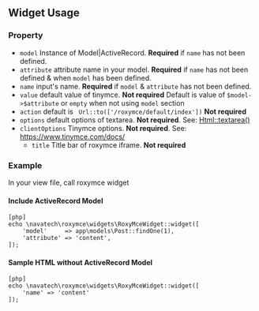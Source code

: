 Widget Usage
---
### Property
* `model` Instance of Model|ActiveRecord. **Required** if `name` has not been defined.
* `attribute` attribute name in your model. **Required** if `name` has not been defined & when `model` has been defined.
* `name` input's name. **Required** if `model` & `attribute` has not been defined.
* `value` default value of tinymce. **Not required** Default is value of `$model->$attribute` or `empty` when not using `model` section
* `action` default is ` Url::to(['/roxymce/default/index'])` **Not required**
* `options` default options of textarea. **Not required**. See: [Html::textarea()](http://www.yiiframework.com/doc-2.0/yii-helpers-basehtml.html#textarea()-detail)
* `clientOptions` Tinymce options. **Not required**. See: https://www.tinymce.com/docs/
  * `title` Title bar of roxymce iframe. **Not required**

### Example
In your view file, call roxymce widget
#### Include ActiveRecord Model
~~~
[php]
echo \navatech\roxymce\widgets\RoxyMceWidget::widget([
	'model'     => app\models\Post::findOne(1),
	'attribute' => 'content',
]);
~~~
#### Sample HTML without ActiveRecord Model
~~~
[php]
echo \navatech\roxymce\widgets\RoxyMceWidget::widget([
	'name' => 'content'
]);
~~~